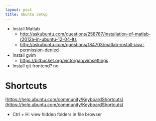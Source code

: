```yaml
---
layout: post
title: Ubuntu Setup
---
```



- Install Matlab
  - http://askubuntu.com/questions/258767/installation-of-matlab-r2012a-in-ubuntu-12-04-lts
  - http://askubuntu.com/questions/184703/matlab-install-java-permission-denied
- Install gvim
  - https://bitbucket.org/victorgan/vimsettings
- Install git frontend? no

# Shortcuts
[https://help.ubuntu.com/community/KeyboardShortcuts](https://help.ubuntu.com/community/KeyboardShortcuts)
- Ctrl + H: view hidden folders in file browser
